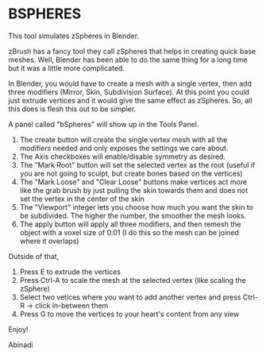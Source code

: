 # BSPHERES

This tool simulates zSpheres in Blender.

zBrush has a fancy tool they call zSpheres that helps in creating quick base meshes. 
Well, Blender has been able to do the same thing for a long time but it was a little more complicated.

In Blender, you would have to create a mesh with a single vertex, then add three modifiers (Mirror, Skin, Subdivision Surface). At this point you could just extrude vertices and it would give the same effect as zSpheres.
So, all this does is flesh this out to be simpler.

A panel called "bSpheres" will show up in the Tools Panel.
1. The create button will create the single vertex mesh with all the modifiers needed and only exposes the settings we care about.
2. The Axis checkboxes will enable/disable symmetry as desired.
3. The "Mark Root" button will set the selected vertex as the root (useful if you are not going to sculpt, but create bones based on the vertices)
4. The "Mark Loose" and "Clear Loose" buttons make vertices act more like the grab brush by just pulling the skin towards them and does not set the vertex in the center of the skin
5. The "Viewport" integer lets you choose how much you want the skin to be subdivided. The higher the number, the smoother the mesh looks.
6. The apply button will apply all three modifiers, and then remesh the object with a voxel size of 0.01 (I do this so the mesh can be joined where it overlaps)

Outside of that,
1. Press E to extrude the vertices
2. Press Ctrl-A to scale the mesh at the selected vertex (like scaling the zSphere)
3. Select two vetices where you want to add another vertex and press Ctrl-R -> click in-between them
4. Press G to move the vertices to your heart's content from any view

Enjoy!

Abinadi
